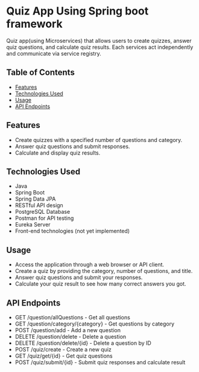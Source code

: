 # Quiz App Using Spring boot framework
Quiz app(using Microservices) that allows users to create quizzes, answer quiz questions, and calculate quiz results.
Each services act independently and communicate via service registry.

## Table of Contents

- [Features](#features)
- [Technologies Used](#technologies-used)
- [Usage](#usage)
- [API Endpoints](#api-endpoints)


## Features

- Create quizzes with a specified number of questions and category.
- Answer quiz questions and submit responses.
- Calculate and display quiz results.

## Technologies Used

- Java
- Spring Boot
- Spring Data JPA
- RESTful API design
- PostgreSQL Database
- Postman for API testing
- Eureka Server
- Front-end technologies (not yet implemented)
  
## Usage
- Access the application through a web browser or API client.
- Create a quiz by providing the category, number of questions, and title.
- Answer quiz questions and submit your responses.
- Calculate your quiz result to see how many correct answers you got.

## API Endpoints
- GET /question/allQuestions - Get all questions
- GET /question/category/{category} - Get questions by category
- POST /question/add - Add a new question
- DELETE /question/delete - Delete a question
- DELETE /question/delete/{id} - Delete a question by ID
- POST /quiz/create - Create a new quiz
- GET /quiz/get/{id} - Get quiz questions
- POST /quiz/submit/{id} - Submit quiz responses and calculate result

